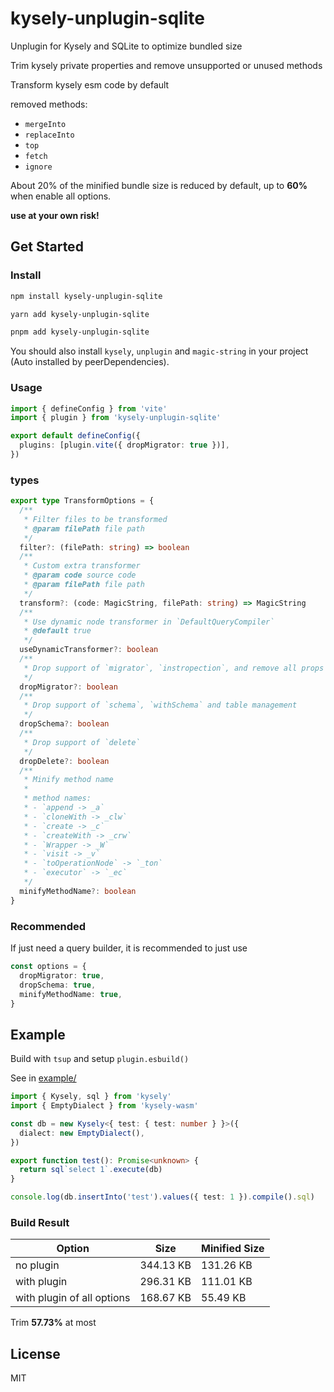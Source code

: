 # kysely-unplugin-sqlite

Unplugin for Kysely and SQLite to optimize bundled size

Trim kysely private properties and remove unsupported or unused methods

Transform kysely esm code by default

removed methods:
- `mergeInto`
- `replaceInto`
- `top`
- `fetch`
- `ignore`

About 20% of the minified bundle size is reduced by default, up to **60%** when enable all options.

**use at your own risk!**

## Get Started

### Install

```sh
npm install kysely-unplugin-sqlite
```
```sh
yarn add kysely-unplugin-sqlite
```
```sh
pnpm add kysely-unplugin-sqlite
```

You should also install `kysely`, `unplugin` and `magic-string` in your project (Auto installed by peerDependencies).

### Usage

```ts
import { defineConfig } from 'vite'
import { plugin } from 'kysely-unplugin-sqlite'

export default defineConfig({
  plugins: [plugin.vite({ dropMigrator: true })],
})
```

### types

```ts
export type TransformOptions = {
  /**
   * Filter files to be transformed
   * @param filePath file path
   */
  filter?: (filePath: string) => boolean
  /**
   * Custom extra transformer
   * @param code source code
   * @param filePath file path
   */
  transform?: (code: MagicString, filePath: string) => MagicString
  /**
   * Use dynamic node transformer in `DefaultQueryCompiler`
   * @default true
   */
  useDynamicTransformer?: boolean
  /**
   * Drop support of `migrator`, `instropection`, and remove all props in `adapter` except `supportsReturning: true`
   */
  dropMigrator?: boolean
  /**
   * Drop support of `schema`, `withSchema` and table management
   */
  dropSchema?: boolean
  /**
   * Drop support of `delete`
   */
  dropDelete?: boolean
  /**
   * Minify method name
   *
   * method names:
   * - `append -> _a`
   * - `cloneWith -> _clw`
   * - `create -> _c`
   * - `createWith -> _crw`
   * - `Wrapper -> _W`
   * - `visit -> _v`
   * - `toOperationNode` -> `_ton`
   * - `executor` -> `_ec`
   */
  minifyMethodName?: boolean
}
```

### Recommended

If just need a query builder, it is recommended to just use
```ts
const options = {
  dropMigrator: true,
  dropSchema: true,
  minifyMethodName: true,
}
```

## Example

Build with `tsup` and setup `plugin.esbuild()`

See in [example/](./example/)

```ts
import { Kysely, sql } from 'kysely'
import { EmptyDialect } from 'kysely-wasm'

const db = new Kysely<{ test: { test: number } }>({
  dialect: new EmptyDialect(),
})

export function test(): Promise<unknown> {
  return sql`select 1`.execute(db)
}

console.log(db.insertInto('test').values({ test: 1 }).compile().sql)
```

### Build Result

| Option                     | Size      | Minified Size |
| -------------------------- | --------- | ------------- |
| no plugin                  | 344.13 KB | 131.26 KB     |
| with plugin                | 296.31 KB | 111.01 KB     |
| with plugin of all options | 168.67 KB |  55.49 KB     |

Trim **57.73%** at most

## License

MIT

